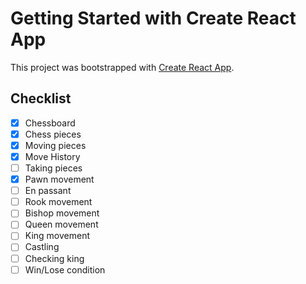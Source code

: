 # Getting Started with Create React App

This project was bootstrapped with [Create React App](https://github.com/facebook/create-react-app).

## Checklist
- [x] Chessboard
- [x] Chess pieces
- [x] Moving pieces
- [x] Move History
- [ ] Taking pieces
- [x] Pawn movement
- [ ] En passant
- [ ] Rook movement
- [ ] Bishop movement
- [ ] Queen movement
- [ ] King movement
- [ ] Castling
- [ ] Checking king
- [ ] Win/Lose condition